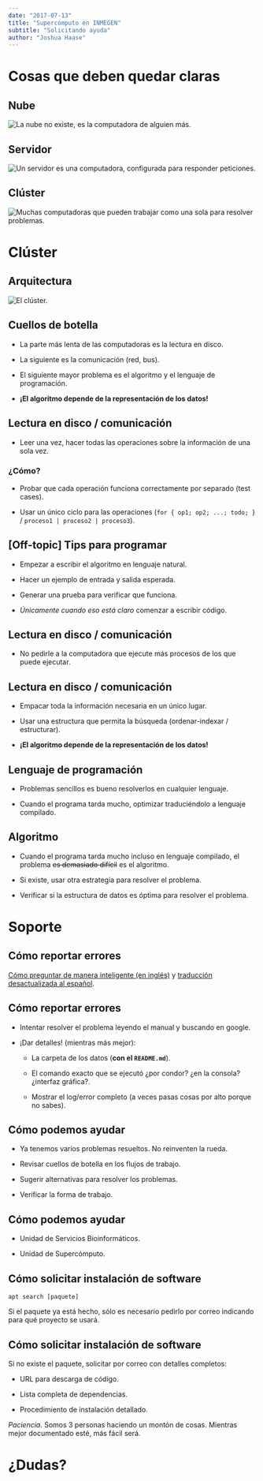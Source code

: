 ```yaml
---
date: "2017-07-13"
title: "Supercómputo en INMEGEN"
subtitle: "Solicitando ayuda"
author: "Joshua Haase"
---
```


# Cosas que deben quedar claras

## Nube

![La nube no existe, es la computadora de alguien más.]()

## Servidor

![Un servidor es una computadora, configurada para responder peticiones.]()

## Clúster

![Muchas computadoras que pueden trabajar como una sola para resolver problemas.]()

# Clúster

## Arquitectura

![El clúster.]()

## Cuellos de botella

- La parte más lenta de las computadoras es la lectura en disco.

- La siguiente es la comunicación (red, bus).

- El siguiente mayor problema es el algoritmo y el lenguaje de programación.

- **¡El algoritmo depende de la representación de los datos!**

## Lectura en disco / comunicación

- Leer una vez, hacer todas las operaciones sobre la información de una sola vez.

### ¿Cómo?

- Probar que cada operación funciona correctamente por separado (test cases).

- Usar un único ciclo para las operaciones (`for { op1; op2; ...; todo; }` / `proceso1 | proceso2 | proceso3`).

## [Off-topic] Tips para programar

- Empezar a escribir el algoritmo en lenguaje natural.

- Hacer un ejemplo de entrada y salida esperada.

- Generar una prueba para verificar que funciona.

- *Únicamente cuando eso está claro* comenzar a escribir código.

## Lectura en disco / comunicación

- No pedirle a la computadora que ejecute más procesos de los que puede ejecutar.

## Lectura en disco / comunicación

- Empacar toda la información necesaria en un único lugar.

- Usar una estructura que permita la búsqueda (ordenar-indexar / estructurar).

- **¡El algoritmo depende de la representación de los datos!**

## Lenguaje de programación

- Problemas sencillos es bueno resolverlos en cualquier lenguaje.

- Cuando el programa tarda mucho, optimizar traduciéndolo a lenguaje compilado.

## Algoritmo

- Cuando el programa tarda mucho incluso en lenguaje compilado,
   el problema ~~es demasiado difícil~~ es el algoritmo.

- Si existe, usar otra estrategia para resolver el problema.

- Verificar si la estructura de datos es óptima para resolver el problema.

# Soporte

## Cómo reportar errores

[Cómo preguntar de manera inteligente (en inglés)](http://catb.org/~esr/faqs/smart-questions.html ) y
[traducción desactualizada al español](http://www.sindominio.net/ayuda/preguntas-inteligentes.html ).

## Cómo reportar errores

- Intentar resolver el problema leyendo el manual y buscando en google.

- ¡Dar detalles! (mientras más mejor):

    - La carpeta de los datos (**con el `README.md`**).

    - El comando exacto que se ejecutó ¿por condor? ¿en la consola? ¿interfaz gráfica?.

    - Mostrar el log/error completo (a veces pasas cosas por alto porque no sabes).

## Cómo podemos ayudar

- Ya tenemos varios problemas resueltos. No reinventen la rueda.

- Revisar cuellos de botella en los flujos de trabajo.

- Sugerir alternativas para resolver los problemas.

- Verificar la forma de trabajo.

## Cómo podemos ayudar

- Unidad de Servicios Bioinformáticos.

- Unidad de Supercómputo.

## Cómo solicitar instalación de software

```
apt search [paquete]
```

Si el paquete ya está hecho, sólo es necesario pedirlo por correo indicando para qué proyecto se usará.

## Cómo solicitar instalación de software

Si no existe el paquete, solicitar por correo con detalles completos:

   - URL para descarga de código.

   - Lista completa de dependencias.

   - Procedimiento de instalación detallado.

*Paciencia*. Somos 3 personas haciendo un montón de cosas.
Mientras mejor documentado esté, más fácil será.

# ¿Dudas?
